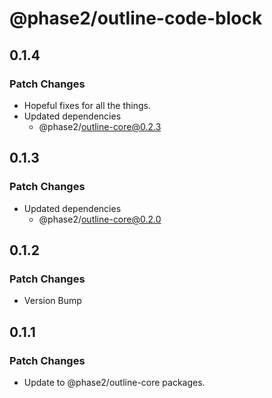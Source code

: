 # @phase2/outline-code-block

## 0.1.4

### Patch Changes

- Hopeful fixes for all the things.
- Updated dependencies
  - @phase2/outline-core@0.2.3

## 0.1.3

### Patch Changes

- Updated dependencies
  - @phase2/outline-core@0.2.0

## 0.1.2

### Patch Changes

- Version Bump

## 0.1.1

### Patch Changes

- Update to @phase2/outline-core packages.
